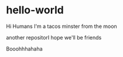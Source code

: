 # hello-world

Hi Humans
I'm a tacos minster from the moon

another repositorI hope we'll be friends

Booohhhahaha
